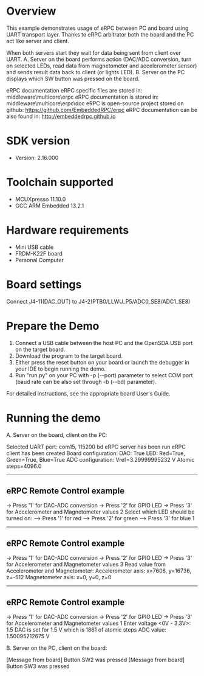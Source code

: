 Overview
========
This example demonstrates usage of eRPC between PC and board using UART transport layer.
Thanks to eRPC arbitrator both the board and the PC act like server and client.

When both servers start they wait for data being sent from client over UART. 
A. Server on the board performs action (DAC/ADC conversion, turn on selected LEDs, read data from magnetometer and accelerometer sensor) 
and sends result data back to client (or lights LED).
B. Server on the PC displays which SW button was pressed on the board.

eRPC documentation
eRPC specific files are stored in: middleware\multicore\erpc
eRPC documentation is stored in: middleware\multicore\erpc\doc
eRPC is open-source project stored on github: https://github.com/EmbeddedRPC/erpc
eRPC documentation can be also found in: http://embeddedrpc.github.io

SDK version
===========
- Version: 2.16.000

Toolchain supported
===================
- MCUXpresso  11.10.0
- GCC ARM Embedded  13.2.1

Hardware requirements
=====================
- Mini USB cable
- FRDM-K22F board
- Personal Computer

Board settings
==============
Connect J4-11(DAC_OUT) to J4-2(PTB0/LLWU_P5/ADC0_SE8/ADC1_SE8)


Prepare the Demo
================
1.  Connect a USB cable between the host PC and the OpenSDA USB port on the target board.
2.  Download the program to the target board.
3.  Either press the reset button on your board or launch the debugger in your IDE to begin running the demo.
4.  Run "run.py" on your PC with -p (--port) parameter to select COM port (baud rate can be also set through -b (--bd) parameter).

For detailed instructions, see the appropriate board User's Guide.

Running the demo
================

A. Server on the board, client on the PC:

Selected UART port: com15, 115200 bd
eRPC server has been run
eRPC client has been created
Board configuration:
    DAC: True
    LED: Red=True, Green=True, Blue=True
ADC configuration:
    Vref=3.29999995232 V
    Atomic steps=4096.0

---------------------------
eRPC Remote Control example
---------------------------
-> Press '1' for DAC-ADC conversion
-> Press '2' for GPIO LED
-> Press '3' for Accelerometer and Magnetometer values
2
Select which LED should be turned on:
--> Press '1' for red
--> Press '2' for green
--> Press '3' for blue
1

---------------------------
eRPC Remote Control example
---------------------------
-> Press '1' for DAC-ADC conversion
-> Press '2' for GPIO LED
-> Press '3' for Accelerometer and Magnetometer values
3
Read value from Accelerometer and Magnetometer:
    Accelerometer axis: x=7608, y=16736, z=-512
    Magnetometer axis: x=0, y=0, z=0

---------------------------
eRPC Remote Control example
---------------------------
-> Press '1' for DAC-ADC conversion
-> Press '2' for GPIO LED
-> Press '3' for Accelerometer and Magnetometer values
1
Enter voltage <0V - 3.3V>: 1.5
DAC is set for 1.5 V which is 1861 of atomic steps
ADC value: 1.50095212675 V


B. Server on the PC, client on the board:

[Message from board] Button SW2 was pressed
[Message from board] Button SW3 was pressed
